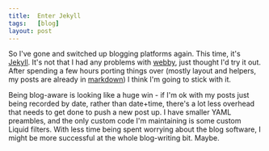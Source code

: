 ```yaml
---
title:  Enter Jekyll
tags:   [blog]
layout: post
---
```


So I've gone and switched up blogging platforms again. This time, it's [Jekyll][]. It's not that I had any problems with [webby][], just thought I'd try it out. After spending a few hours porting things over (mostly layout and helpers, my posts are already in [markdown][]) I think I'm going to stick with it.

[Jekyll]: http://github.com/mojombo/jekyll
[webby]: http://github.com/TwP/webby/
[markdown]: http://daringfireball.net/projects/markdown/

Being blog-aware is looking like a huge win - if I'm ok with my posts just being recorded by date, rather than date+time, there's a lot less overhead that needs to get done to push a new post up. I have smaller YAML preambles, and the only custom code I'm maintaining is some custom Liquid filters. With less time being spent worrying about the blog software, I might be more successful at the whole blog-writing bit. Maybe.
